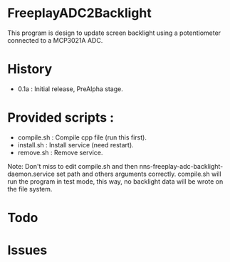# FreeplayADC2Backlight
This program is design to update screen backlight using a potentiometer connected to a MCP3021A ADC. 

# History
- 0.1a : Initial release, PreAlpha stage.

# Provided scripts :
- compile.sh : Compile cpp file (run this first).
- install.sh : Install service (need restart).
- remove.sh : Remove service.

Note: Don't miss to edit compile.sh and then nns-freeplay-adc-backlight-daemon.service set path and others arguments correctly.
compile.sh will run the program in test mode, this way, no backlight data will be wrote on the file system.

# Todo

# Issues
